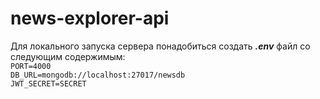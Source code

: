 # news-explorer-api  
Для локального запуска сервера понадобиться создать **_.env_** файл со следующим содержимым:    
`PORT=4000`  
`DB_URL=mongodb://localhost:27017/newsdb`  
`JWT_SECRET=SECRET`

